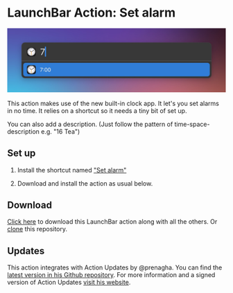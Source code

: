 # LaunchBar Action: Set alarm

<img src="01.jpg" width="644"/> 

This action makes use of the new built-in clock app. It let's you set alarms in no time. It relies on a shortcut so it needs a tiny bit of set up.

You can also add a description. (Just follow the pattern of time-space-description e.g. "16 Tea")

## Set up

1) Install the shortcut named ["Set alarm"](https://www.icloud.com/shortcuts/fdb0869ec1f04bab9390ba988d6e2eab)

2) Download and install the action as usual below. 

## Download

[Click here](https://github.com/Ptujec/LaunchBar/archive/refs/heads/master.zip) to download this LaunchBar action along with all the others. Or [clone](https://docs.github.com/en/repositories/creating-and-managing-repositories/cloning-a-repository) this repository.

## Updates

This action integrates with Action Updates by @prenagha. You can find the [latest version in his Github repository](https://github.com/prenagha/launchbar). For more information and a signed version of Action Updates [visit his website](https://renaghan.com/launchbar/action-updates/).